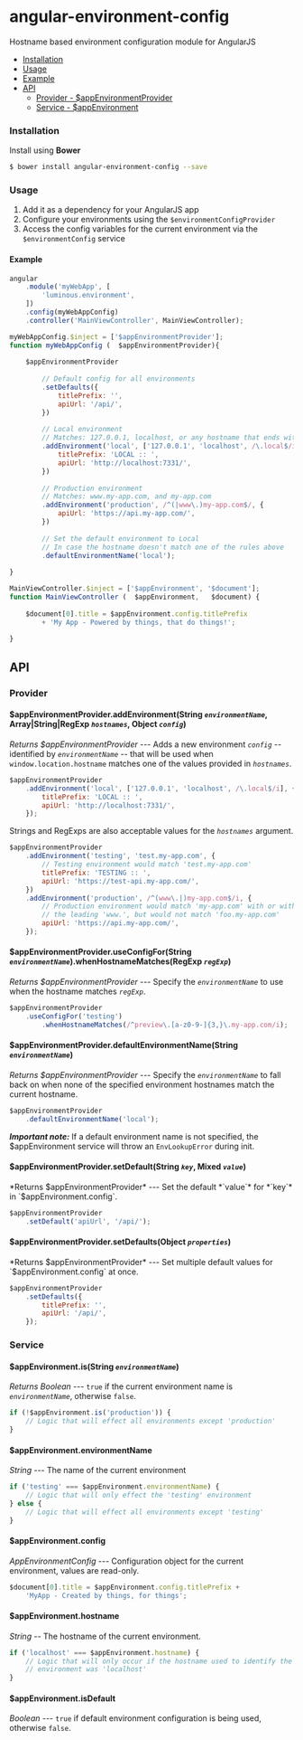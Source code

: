 # angular-environment-config

Hostname based environment configuration module for AngularJS

* [Installation](#installation)
* [Usage](#usage)
* [Example](#example)
* [API](#api)
  * [Provider - $appEnvironmentProvider](#provider)
  * [Service - $appEnvironment](#service)


### Installation

Install using **Bower**
```sh
$ bower install angular-environment-config --save
```

### Usage

1. Add it as a dependency for your AngularJS app
2. Configure your environments using the `$environmentConfigProvider`
3. Access the config variables for the current environment via the `$environmentConfig` service 


#### Example

```javascript
angular
    .module('myWebApp', [
        'luminous.environment',
    ])
    .config(myWebAppConfig)
    .controller('MainViewController', MainViewController);

myWebAppConfig.$inject = ['$appEnvironmentProvider'];
function myWebAppConfig (  $appEnvironmentProvider){
    
    $appEnvironmentProvider
    
        // Default config for all environments
        .setDefaults({
            titlePrefix: '',
            apiUrl: '/api/',
        })
        
        // Local environment
        // Matches: 127.0.0.1, localhost, or any hostname that ends with .local
        .addEnvironment('local', ['127.0.0.1', 'localhost', /\.local$/i], {
            titlePrefix: 'LOCAL :: ',
            apiUrl: 'http://localhost:7331/',
        })
        
        // Production environment
        // Matches: www.my-app.com, and my-app.com
        .addEnvironment('production', /^(|www\.)my-app.com$/, {
            apiUrl: 'https://api.my-app.com/',
        })
        
        // Set the default environment to Local
        // In case the hostname doesn't match one of the rules above
        .defaultEnvironmentName('local');
    
}

MainViewController.$inject = ['$appEnvironment', '$document'];
function MainViewController (  $appEnvironment,   $document) {
    
    $document[0].title = $appEnvironment.config.titlePrefix
        + 'My App - Powered by things, that do things!';
    
}
```

## API

### Provider

#### $appEnvironmentProvider.addEnvironment(String *`environmentName`*, Array|String|RegExp *`hostnames`*, Object *`config`*)
*Returns $appEnvironmentProvider* --- Adds a new environment *`config`* -- identified by *`environmentName`* -- that will be used when `window.location.hostname` matches one of the values provided in *`hostnames`*.

```javascript
$appEnvironmentProvider
    .addEnvironment('local', ['127.0.0.1', 'localhost', /\.local$/i], {
        titlePrefix: 'LOCAL :: ',
        apiUrl: 'http://localhost:7331/',
    });
```

Strings and RegExps are also acceptable values for the *`hostnames`* argument.

```javascript
$appEnvironmentProvider
    .addEnvironment('testing', 'test.my-app.com', {
        // Testing environment would match 'test.my-app.com'
        titlePrefix: 'TESTING :: ',
        apiUrl: 'https://test-api.my-app.com/',
    })
    .addEnvironment('production', /^(www\.|)my-app.com$/i, {
        // Production environment would match 'my-app.com' with or without
        // the leading 'www.', but would not match 'foo.my-app.com'
        apiUrl: 'https://api.my-app.com/',
    });
```

#### $appEnvironmentProvider.useConfigFor(String *`environmentName`*).whenHostnameMatches(RegExp *`regExp`*)
*Returns $appEnvironmentProvider* --- Specify the *`environmentName`* to use when the hostname matches *`regExp`*.

```javascript
$appEnvironmentProvider
    .useConfigFor('testing')
        .whenHostnameMatches(/^preview\.[a-z0-9-]{3,}\.my-app.com/i);
```

#### $appEnvironmentProvider.defaultEnvironmentName(String *`environmentName`*)
*Returns $appEnvironmentProvider* --- Specify the *`environmentName`* to fall back on when none of the specified environment hostnames match the current hostname.

```javascript
$appEnvironmentProvider
    .defaultEnvironmentName('local');
```

***Important note:*** If a default environment name is not specified, the $appEnvironment service will throw an `EnvLookupError` during init.

#### $appEnvironmentProvider.setDefault(String *`key`*, Mixed *`value`*)
*Returns $appEnvironmentProvider* --- Set the default *`value`* for *`key`* in `$appEnvironment.config`.

```javascript
$appEnvironmentProvider
    .setDefault('apiUrl', '/api/');
```

#### $appEnvironmentProvider.setDefaults(Object *`properties`*)
*Returns $appEnvironmentProvider* --- Set multiple default values for `$appEnvironment.config` at once.

```javascript
$appEnvironmentProvider
    .setDefaults({
        titlePrefix: '',
        apiUrl: '/api/',
    });
```

### Service

#### $appEnvironment.is(String *`environmentName`*)
*Returns Boolean* --- `true` if the current environment name is *`environmentName`*, otherwise `false`.

```javascript
if (!$appEnvironment.is('production')) {
    // Logic that will effect all environments except 'production'
}
```

#### $appEnvironment.environmentName
*String* --- The name of the current environment

```javascript
if ('testing' === $appEnvironment.environmentName) {
    // Logic that will only effect the 'testing' environment
} else {
    // Logic that will effect all environments except 'testing'
}
```

#### $appEnvironment.config
*AppEnvironmentConfig* --- Configuration object for the current environment, values are read-only.

```javascript
$document[0].title = $appEnvironment.config.titlePrefix + 
    'MyApp - Created by things, for things';
```

#### $appEnvironment.hostname
*String* -- The hostname of the current environment.

```javascript
if ('localhost' === $appEnvironment.hostname) {
    // Logic that will only occur if the hostname used to identify the current
    // environment was 'localhost'
}
```

#### $appEnvironment.isDefault
*Boolean* --- `true` if default environment configuration is being used, otherwise `false`.